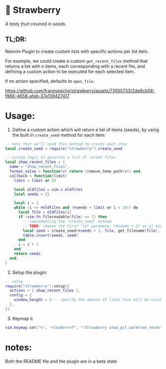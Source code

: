 # 🍓 Strawberry
_A tasty fruit covered in seeds._ 

## TL;DR:
Neovim Plugin to create custom lists with specific actions per list item.

For example, we could create a custom `get_recent_files` method that returns a list with n items, each corresponding with a recent file, and defining a custom action to be executed for each selected item.

If no action specified, defaults to `open_file`.

https://github.com/franespeche/strawberry/assets/73555733/2de8cb08-f966-4658-afab-37e139427417

# Usage:
1. Define a custom action which will return a list of items (seeds), by using the built in `create_seed` method for each item:

```lua
-- note that we'll need this method to create each item
local create_seed = require("strawberry").create_seed

-- custom logic to generate a list of recent files
local show_recent_files = {
  name = "show_recent_files",
  format_value = function(v) return (remove_home_path(v)) end,
  callback = function(limit)
    limit = limit or 15

    local oldfiles = vim.v.oldfiles
    local seeds = {}

    local i = 1
    while (i <= #oldfiles and (#seeds < limit or i < 10)) do
      local file = oldfiles[i]
      if (vim.fn.filereadable(file) == 1) then
        -- implementing the `create_seed` method
        -- TODO: remove the first "id" parameter (#seeds + 1) as it might be confusing
        local seed = create_seed(#seeds + 1, file, get_filename(file), true)
        table.insert(seeds, seed)
      end
      i = i + 1
    end
    return seeds
  end,
}

```
2. Setup the plugin:
```lua
-- setup
require("strawberry"):setup({
  actions = { show_recent_files },
  config = {
    window_height = 5 -- specify the amount of lines that will be visible in the list [not supported yet]
  },
})
```
3. Keymap it
```lua
vim.keymap.set("n", "<leader>rf", ":Strawberry show_git_worktree_recent_files<cr>", { silent = true, noremap = true })
```

# notes:
Both the README file and the plugin are in a beta state

